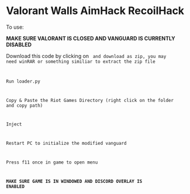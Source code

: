 # Valorant Walls AimHack RecoilHack

To use:

**MAKE SURE VALORANT IS CLOSED AND VANGUARD IS CURRENTLY DISABLED**

Download this code by clicking on <code> and download as zip, you may need winRAR or something similiar to extract the zip file

Run loader.py

Copy & Paste the Riot Games Directory (right click on the folder and copy path)

Inject

Restart PC to initialize the modified vanguard

Press f11 once in game to open menu

**MAKE SURE GAME IS IN WINDOWED AND DISCORD OVERLAY IS ENABLED**
